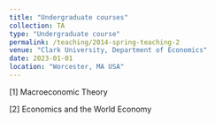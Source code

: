 ```yaml
---
title: "Undergraduate courses"
collection: TA
type: "Undergraduate course"
permalink: /teaching/2014-spring-teaching-2
venue: "Clark University, Department of Economics"
date: 2023-01-01
location: "Worcester, MA USA"
---
```




[1] Macroeconomic Theory

[2] Economics and the World Economy


